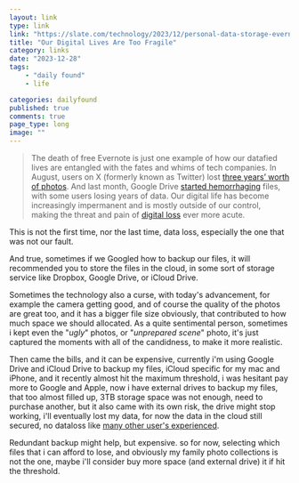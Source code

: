 ```yaml
---
layout: link
type: link
link: "https://slate.com/technology/2023/12/personal-data-storage-evernote-google-drive-icloud.html"
title: "Our Digital Lives Are Too Fragile"
category: links
date: "2023-12-28"
tags: 
    - "daily found"
    - life

categories: dailyfound
published: true
comments: true
page_type: long
image: ""
---
```


> The death of free Evernote is just one example of how our datafied lives are entangled with the fates and whims of tech companies. In August, users on X (formerly known as Twitter) lost [three years’ worth of photos](https://www.forbes.com/sites/mattnovak/2023/08/19/twitter-deletes-all-user-photos-and-links-from-2011-2014/?sh=169dad7478fe). And last month, Google Drive [started hemorrhaging](https://www.theregister.com/2023/11/27/google_drive_files_disappearing/) files, with some users losing years of data. Our digital life has become increasingly impermanent and is mostly outside of our control, making the threat and pain of [digital loss](https://www.theguardian.com/lifeandstyle/2023/mar/27/digital-loss-photos-backup-deleted-memory) ever more acute.

This is not the first time, nor the last time, data loss, especially the one that was not our fault.

And true, sometimes if we Googled how to backup our files, it will recommended you to store the files in the cloud, in some sort of storage service like Dropbox, Google Drive, or iCloud Drive.

Sometimes the technology also a curse, with today's advancement, for example the camera getting good, and of course the quality of the photos are great too, and it has a bigger file size obviously, that contributed to how much space we should allocated. As a quite sentimental person, sometimes i kept even the "*ugly*" photos, or "*unprepared scene*" photo, it's just captured the moments with all of the candidness, to make it more realistic.

Then came the bills, and it can be expensive, currently i'm using Google Drive and iCloud Drive to backup my files, iCloud specific for my mac and iPhone, and it recently almost hit the maximum threshold, i was hesitant pay more to Google and Apple, now i have external drives to backup my files, that too almost filled up, 3TB storage space was not enough, need to purchase another, but it also came with its own risk, the drive might stop working, i'll eventually lost my data, for now the data in the cloud still secured, no dataloss like [many other user's experienced](https://www.theregister.com/2023/11/27/google_drive_files_disappearing/).

Redundant backup might help, but expensive. so for now, selecting which files that i can afford to lose, and obviously my family photo collections is not the one, maybe i'll consider buy more space (and external drive) it if hit the threshold.
